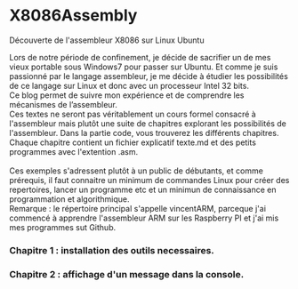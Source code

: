 # X8086Assembly
Découverte de l'assembleur X8086 sur Linux Ubuntu

Lors de notre période de confinement, je décide de sacrifier un de mes vieux portable sous Windows7 pour passer sur Ubuntu. Et comme je suis passionné par le langage assembleur, je me décide à étudier les possibilités de ce langage sur Linux et donc avec un processeur Intel 32 bits.<br>
Ce blog permet de suivre mon expérience et de comprendre les mécanismes de l’assembleur.<br>
Ces textes ne seront pas véritablement un cours formel consacré à l'assembleur mais plutôt une suite de chapitres explorant les possibilités de l'assembleur.
Dans la partie code, vous trouverez les différents chapitres. Chaque chapitre contient un fichier explicatif texte.md  et des petits programmes avec l'extention .asm. <br>
<br>
Ces exemples s'adressent plutôt à un public de débutants, et comme prérequis, il faut connaitre un minimum de commandes Linux pour créer des repertoires, lancer un programme etc et un minimun de connaissance en programmation et algorithmique.<br>
Remarque : le répertoire principal s'appelle vincentARM, parceque j'ai commencé à apprendre l'assembleur ARM sur les Raspberry PI et j'ai mis mes programmes sut Github.<br>

<h3>Chapitre 1 : installation des outils necessaires.</h3>

<h3>Chapitre 2 : affichage d'un message dans la console.</h3>
